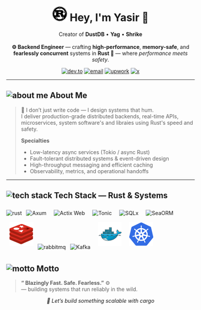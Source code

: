 <!-- Profile Header -->
<h1 align="center">
  <img src="https://raw.githubusercontent.com/devicons/devicon/master/icons/rust/rust-plain.svg" height="40" width="40" alt="rust"/>  
  Hey, I'm <strong>Yasir</strong> 👋  
</h1>

<p align="center">
  Creator of <b>DustDB</b> • <b>Yag</b> • <b>Shrike</b>  
  <br/><br/>
  <strong>⚙️ Backend Engineer</strong> — crafting <strong>high-performance</strong>, <strong>memory-safe</strong>, and <strong>fearlessly concurrent</strong> systems in  
  <strong>Rust 🦀</strong> — where <em>performance meets safety</em>.
</p>

<p align="center">
  <a href="https://dev.to/mr_yasir"><img src="https://img.shields.io/badge/Blog-dev.to-blue?style=flat-square&logo=dev.to" alt="dev.to"/></a>
  <a href="mailto:helloyasir@proton.me"><img src="https://img.shields.io/badge/Email-ProtonMail-purple?style=flat-square&logo=protonmail" alt="email"/></a>
  <a href="https://www.upwork.com/freelancers/~0134f4c054f96f8850"><img src="https://img.shields.io/badge/Upwork-Hire%20Me-success?style=flat-square&logo=upwork" alt="upwork"/></a>
  <a href="https://x.com/myasirdev"><img src="https://img.shields.io/badge/X-@myasirdev-1DA1F2?style=flat-square&logo=x" alt="x"/></a>
</p>

---

## <img src="https://i.pinimg.com/originals/ba/dc/74/badc74ced38f8aa000d067a72d2f0465.gif" height="52" alt="about me" /> About Me

> 🧩 I don’t just write code — I design systems that hum.  
> I deliver production-grade distributed backends, real-time APIs, microservices, system software's and libraies using Rust's speed and safety.
>
> **Specialties**
> - Low-latency async services (Tokio / async Rust)  
> - Fault-tolerant distributed systems & event-driven design  
> - High-throughput messaging and efficient caching  
> - Observability, metrics, and operational handoffs

---

## <img src="https://i.pinimg.com/originals/95/f2/43/95f24363e310d115b83d8993aab903e6.gif" height="60" alt="tech stack" /> Tech Stack — Rust & Systems

<p align="left">
  <!-- Rust -->
  <img width="70" height="70" alt="rust" src="https://icons.veryicon.com/png/o/business/vscode-program-item-icon/rust-1.png" />

  <!-- Axum -->
  <img src="https://avatars.githubusercontent.com/u/20248544?s=48&v=4" alt="Axum" width="64" height="64" style="margin:8px"/>
  <!-- Actix Web -->
  <img src="https://actix.rs/img/logo.png" alt="Actix Web"  alt="actix web" width="64" height="64" style="margin:8px"/>
  <!-- Tonic (gRPC) -->
  <img src="https://avatars.githubusercontent.com/u/8730506?s=48&v=4" alt="Tonic" width="90" height="64" style="margin:8px"/>
  <!-- SQLx -->
  <img src="https://avatars.githubusercontent.com/u/10077001?s=48&v=4" alt="SQLx" width="64" height="64" style="margin:8px"/>
  <!-- SeaORM -->
  <img src="https://www.sea-ql.org/SeaORM/img/SeaQL.png" alt="SeaORM" width="64" height="64" style="margin:8px"/>
  <!-- Redis -->
  <img src="https://raw.githubusercontent.com/devicons/devicon/master/icons/redis/redis-original.svg" alt="Redis" width="64" height="64" style="margin:8px"/>
 
 <!-- RabbitMQ -->
 <img width="65" height="60" alt="rabbitmq" src="https://github.com/user-attachments/assets/97e2bfee-d732-480c-9135-30ee94d922f4" />

  <!-- Kafka -->
  <img src="https://cdn.worldvectorlogo.com/logos/kafka.svg" alt="Kafka" width="64" height="64" style="margin:8px"/>
  <!-- Docker -->
  <img src="https://raw.githubusercontent.com/devicons/devicon/master/icons/docker/docker-original.svg" alt="Docker" width="64" height="64" style="margin:8px"/>
  <!-- Kubernetes -->
  <img src="https://raw.githubusercontent.com/devicons/devicon/master/icons/kubernetes/kubernetes-plain.svg" alt="Kubernetes" width="64" height="64" style="margin:8px"/>
</p>



## <img src="https://upload.wikimedia.org/wikipedia/commons/3/3e/Flickering_cursor.gif" height="24" alt="motto" /> Motto

> **“ Blazingly Fast. Safe. Fearless.”** ⚙️  
> — building systems that run reliably in the wild.

<p align="center">
  <i>💬 Let’s build something scalable with cargo </i>
</p>
